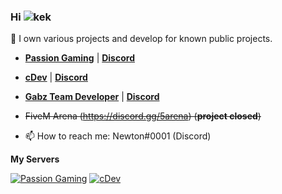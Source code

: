 ### Hi ![kek](https://cdn.discordapp.com/emojis/774570117002166283.gif?v=1) 

🔭 I own various projects and develop for known public projects.
- [**Passion Gaming**](https://passiongaming.gg/) | [**Discord**](https://discord.gg/passionrp)
- [**cDev**](https://cdev.shop/) | [**Discord**](https://discord.gg/cdev)
- [**Gabz Team Developer**](https://www.gabzv.com/) | [**Discord**](https://discord.gg/gabz)
- ~~FiveM Arena (https://discord.gg/5arena) (**project closed**)~~

- 📫 How to reach me: Newton#0001 (Discord)

**My Servers**

[![Passion Gaming](https://discordapp.com/api/guilds/594997912983830566/widget.png?style=banner4)](https://discord.com/invite/passionrp)
[![cDev](https://discordapp.com/api/guilds/860996899372007424/widget.png?style=banner4)](https://discord.com/invite/cdev)
